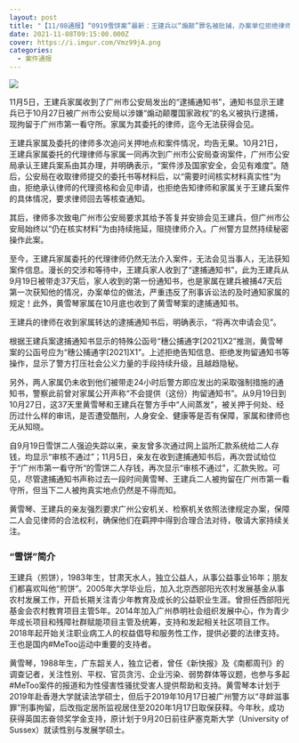 ```yaml
---
layout: post
title: "【11/08通报】“0919雪饼案”最新：王建兵以“煽颠”罪名被批捕，办案单位拒绝律师介入 "
date: 2021-11-08T09:15:00.000Z
cover: https://i.imgur.com/Vmz99jA.png
categories:
  - 案件通报
---
```

![](https://i.imgur.com/Vmz99jA.png)

11月5日，王建兵家属收到了广州市公安局发出的“逮捕通知书”，通知书显示王建兵已于10月27日被广州市公安局以涉嫌“煽动颠覆国家政权”的名义被执行逮捕，现拘留于广州市第一看守所。家属为其委托的律师，迄今无法获得会见。

王建兵家属及委托的律师多次追问关押地点和案件情况，均告无果。10月21日，王建兵家属委托的代理律师与家属一同再次到广州市公安局查询案件，广州市公安局承认王建兵案系由其办理，并明确表示，“案件涉及国家安全，会见有难度”。随后，公安局在收取律师提交的委托书等材料后，以“需要时间核实材料真实性”为由，拒绝承认律师的代理资格和会见申请，也拒绝告知律师和家属关于王建兵案件的具体情况，要求律师回去等核查通知。

其后，律师多次致电广州市公安局要求其给予答复并安排会见王建兵，但广州市公安局始终以“仍在核实材料”为由持续拖延，阻挠律师介入。广州警方显然持续秘密操作此案。

至今，王建兵家属委托的代理律师仍然无法介入案件，无法会见当事人，无法获知案件信息。漫长的交涉和等待中，王建兵家人收到了“逮捕通知书”，此为王建兵从9月19日被带走37天后，家人收到的第一份通知书，也是家属在建兵被捕47天后第一次获知他的情况，办案单位的做法，严重违反了刑事诉讼法的及时通知家属的规定！此外，黄雪琴家属在10月底也收到了黄雪琴案的逮捕通知书。

王建兵的律师在收到家属转达的逮捕通知书后，明确表示，“将再次申请会见”。

根据王建兵案逮捕通知书显示的特殊公函号“穗公捕通字[2021]X2”推测，黄雪琴案的公函号应为“穗公捕通字[2021]X1”。上述拒绝告知信息、拒绝发拘留通知书等操作，显示了警方打压社会公义力量的手段持续升级，且越趋隐秘。

另外，两人家属仍未收到他们被带走24小时后警方即应发出的采取强制措施的通知书，警察此前曾对家属公开声称“不会提供（这份）拘留通知书”。从9月19日到10月27日，这37天里黄雪琴和王建兵在警方手中“人间蒸发”，被关押于何处、经历过什么样的审讯，是否遭受酷刑，人身安全、健康等是否有保障，家属和律师也无从知晓。

自9月19日雪饼二人强迫失踪以来，亲友曾多次通过网上监所汇款系统给二人存钱，均显示“审核不通过”；11月5日，亲友在收到逮捕通知书后，再次尝试给位于“广州市第一看守所“的雪饼二人存钱，再次显示“审核不通过”，汇款失败。可见，尽管逮捕通知书声称过去一段时间黄雪琴、王建兵二人被拘留在广州市第一看守所，但当下二人被拘真实地点仍然是不得而知。

黄雪琴、王建兵的亲友强烈要求广州公安机关、检察机关依照法律规定办案，保障二人会见律师的合法权利，确保他们在羁押中得到合理合法对待，敬请大家持续关注。

### “雪饼”简介

王建兵（煎饼），1983年生，甘肃天水人，独立公益人，从事公益事业16年；朋友们都喜欢叫他“煎饼”。2005年大学毕业后，加入北京西部阳光农村发展基金从事农村发展工作，开启长期关注青少年教育及成长的公益职业生涯。曾担任西部阳光基金会农村教育项目主管5年。2014年加入广州恭明社会组织发展中心，作为青少年成长项目和残障社群赋能项目主管及统筹，支持和发起相关社区项目工作。2018年起开始关注职业病工人的权益倡导和服务性工作，提供必要的法律支持。王也是国内#MeToo运动中重要的支持者。

黄雪琴，1988年生，广东韶关人，独立记者，曾任《新快报》及《南都周刊》的调查记者，关注性别、平权、官员贪污、企业污染、弱势群体等议题，也参与多起#MeToo案件的报道和为性侵害性骚扰受害人提供帮助和支持。黄雪琴本计划于2019年赴香港大学就读法学硕士，但后于2019年10月17日被广州警方以“寻衅滋事罪”刑事拘留，后改指定居所监视居住至2020年1月17日取保获释。今年秋，成功获得英国志奋领奖学金支持，原计划于9月20日前往萨塞克斯大学（University of Sussex）就读性别与发展学硕士。

